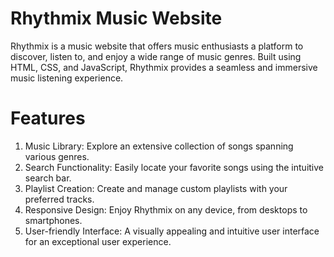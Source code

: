 # Rhythmix Music Website
Rhythmix is a music website that offers music enthusiasts a platform to discover, listen to, and enjoy a wide range of music genres. Built using HTML, CSS, and JavaScript, Rhythmix provides a seamless and immersive music listening experience.
# Features
1. Music Library: Explore an extensive collection of songs spanning various genres.
2. Search Functionality: Easily locate your favorite songs using the intuitive search bar.
3. Playlist Creation: Create and manage custom playlists with your preferred tracks.
4. Responsive Design: Enjoy Rhythmix on any device, from desktops to smartphones.
5. User-friendly Interface: A visually appealing and intuitive user interface for an exceptional user experience.

